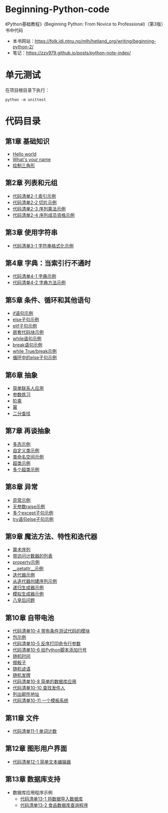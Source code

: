 # Beginning-Python-code
《Python基础教程》(Beginning Python: From Novice to Professional)（第3版）书中代码

* 本书网站：<https://folk.idi.ntnu.no/mlh/hetland_org/writing/beginning-python-2/>
* 笔记：<https://zzy979.github.io/posts/python-note-index/>

# 单元测试
在项目根目录下执行：

```shell
python -m unittest
```

# 代码目录
## 第1章 基础知识
* [Hello world](ch01/hello.py)
* [What's your name](ch01/whats_your_name.py)
* [绘制三角形](ch01/draw_triangle.py)

## 第2章 列表和元组
* [代码清单2-1 索引示例](ch02/indexing_example.py)
* [代码清单2-2 切片示例](ch02/slicing_example.py)
* [代码清单2-3 序列乘法示例](ch02/sequence_multiplication_example.py)
* [代码清单2-4 序列成员资格示例](ch02/sequence_membership_example.py)

## 第3章 使用字符串
* [代码清单3-1 字符串格式化示例](ch03/string_formatting_example.py)

## 第4章 字典：当索引行不通时
* [代码清单4-1 字典示例](ch04/dictionary_example.py)
* [代码清单4-2 字典方法示例](ch04/dictionary_method_example.py)

## 第5章 条件、循环和其他语句
* [if语句示例](ch05/if_statement_example.py)
* [else子句示例](ch05/else_clause_example.py)
* [elif子句示例](ch05/elif_clause_example.py)
* [嵌套代码块示例](ch05/nested_blocks_example.py)
* [while语句示例](ch05/while_statement_example.py)
* [break语句示例](ch05/break_statement_example.py)
* [while True/break示例](ch05/while_true_break_idiom_example.py)
* [循环中的else子句示例](ch05/else_clause_in_loop_example.py)

## 第6章 抽象
* [简单联系人应用](ch06/simple_contacts.py)
* [参数练习](ch06/parameter_practice.py)
* [阶乘](ch06/factorial.py)
* [幂](ch06/power.py)
* [二分查找](ch06/binary_search.py)

## 第7章 再谈抽象
* [多态示例](ch07/polymorphism_example.py)
* [自定义类示例](ch07/person.py)
* [类命名空间示例](ch07/member_counter.py)
* [超类示例](ch07/filters.py)
* [多个超类示例](ch07/talking_calculator.py)

## 第8章 异常
* [异常示例](ch08/exception_example.py)
* [无参数raise示例](ch08/muffled_calculator.py)
* [多个except子句示例](ch08/except_clause_example.py)
* [try语句else子句示例](ch08/try_else_clause_example.py)

## 第9章 魔法方法、特性和迭代器
* [算术序列](ch09/arithseq.py)
* [带访问计数器的列表](ch09/counter_list.py)
* [property示例](ch09/rectangle_property.py)
* [\_\_getattr\_\_示例](ch09/rectangle_getattr.py)
* [迭代器示例](ch09/fibonacci_iterator.py)
* [从迭代器创建序列示例](ch09/test_iterator.py)
* [递归生成器示例](ch09/flatten.py)
* [模拟生成器示例](ch09/non_generator_flatten.py)
* [八皇后问题](ch09/queens.py)

## 第10章 自带电池
* [代码清单10-4 带有条件测试代码的模块](ch10/hello4.py)
* [包示例](ch10/drawing)
* [代码清单10-5 反序打印命令行参数](ch10/reverseargs.py)
* [代码清单10-6 给Python脚本添加行号](ch10/numberlines.py)
* [随机时间](ch10/random_time.py)
* [掷骰子](ch10/throw_dice.py)
* [随机谚语](ch10/random_fortune.py)
* [随机发牌](ch10/deal_cards.py)
* [代码清单10-8 简单的数据库应用](ch10/database.py)
* [代码清单10-10 查找发件人](ch10/find_sender.py)
* [列出邮件地址](ch10/list_email_addresses.py)
* [代码清单10-11 一个模板系统](ch10/templates.py)

## 第11章 文件
* [代码清单11-1 单词计数](ch11/wordcount.py)

## 第12章 图形用户界面
* [代码清单12-1 简单文本编辑器](ch12/text_editor.py)

## 第13章 数据库支持
* 数据库应用程序示例
  * [代码清单13-1 将数据导入数据库](ch13/importdata.py)
  * [代码清单13-2 食品数据库查询程序](ch13/food_query.py)
